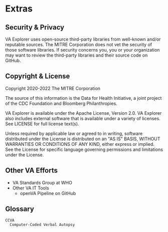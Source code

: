 # Extras

## Security & Privacy

VA Explorer uses open-source third-party libraries from well-known and/or
reputable sources. The MITRE Corporation does not vet the security of those
software libraries. If security concerns you, you or your organization may want
to review the third-party libraries and their source code on GitHub.

## Copyright & License

Copyright 2020-2022 The MITRE Corporation

The source of this information is the Data for Health Initiative, a joint
project of the CDC Foundation and Bloomberg Philanthropies.

VA Explorer is available under the Apache License, Version 2.0. VA Explorer also
includes external software that is available under a variety of licenses. See
LICENSE for full license text(s).

Unless required by applicable law or agreed to in writing, software distributed
under the License is distributed on an "AS IS" BASIS, WITHOUT WARRANTIES OR
CONDITIONS OF ANY KIND, either express or implied. See the License for specific
language governing permissions and limitations under the License.

## Other VA Efforts

- VA Standards Group at WHO
- Other VA IT Tools
  - openVA Pipeline on GitHub

## Glossary

```{glossary}
CCVA
  Computer-Coded Verbal Autopsy
```
<!-- COD
  Cause of Death
CRVS
  Civil Registration and Vital Statistics
CSV
  Comma Separated Value
DB
  Database
DHIS2
  District Health Information System, Version 2
GUI
  Graphic User Interface
IT
  Information Technology
JSON
  JavaScript Object Notation
ODK
  Open Data Kit
OS
  Operating System
PII
  Personally Identifiable Information
VA
  Verbal Autopsy
WHO
  World Health Information -->
